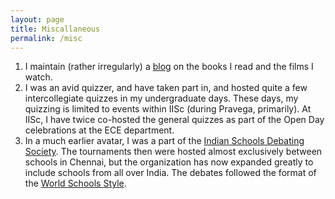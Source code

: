 ```yaml
---
layout: page
title: Miscallaneous
permalink: /misc
---
```

1. I maintain (rather irregularly) a [blog](https://paperpenandfilm.wordpress.com/) on the books I read and the films I watch.
2. I was an avid quizzer, and have taken part in, and hosted quite a few intercollegiate quizzes in my undergraduate days. These days, my quizzing is limited to events within IISc (during Pravega, primarily).
At IISc, I have twice co-hosted the general quizzes as part of the Open Day celebrations at the ECE department.
3. In a much earlier avatar, I was a part of the [Indian Schools Debating Society](https://indianschoolsdebatingsociety.com/). The tournaments then were hosted almost exclusively between schools in Chennai, but the organization has now expanded greatly to include schools from all over India. The debates followed the format of the [World Schools Style](https://en.wikipedia.org/wiki/World_Schools_Style_debate).
